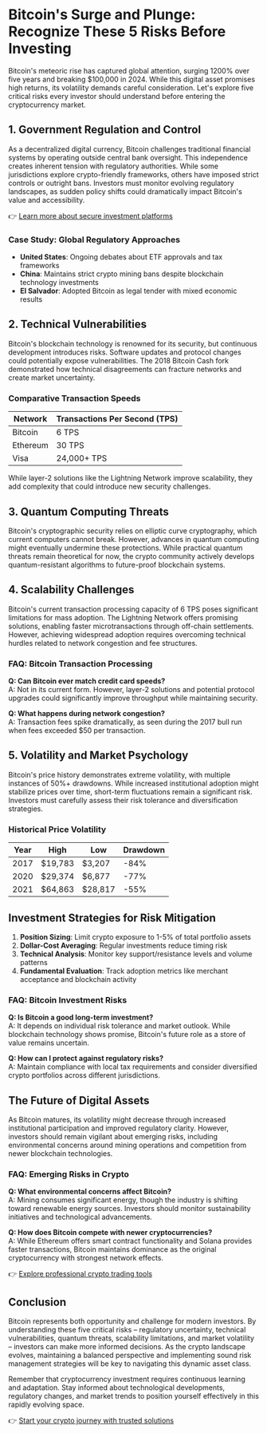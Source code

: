 # Bitcoin's Surge and Plunge: Recognize These 5 Risks Before Investing  

Bitcoin's meteoric rise has captured global attention, surging 1200% over five years and breaking $100,000 in 2024. While this digital asset promises high returns, its volatility demands careful consideration. Let's explore five critical risks every investor should understand before entering the cryptocurrency market.  

## 1. Government Regulation and Control  

As a decentralized digital currency, Bitcoin challenges traditional financial systems by operating outside central bank oversight. This independence creates inherent tension with regulatory authorities. While some jurisdictions explore crypto-friendly frameworks, others have imposed strict controls or outright bans. Investors must monitor evolving regulatory landscapes, as sudden policy shifts could dramatically impact Bitcoin's value and accessibility.  

👉 [Learn more about secure investment platforms](https://bit.ly/okx-bonus)  

### Case Study: Global Regulatory Approaches  
- **United States**: Ongoing debates about ETF approvals and tax frameworks  
- **China**: Maintains strict crypto mining bans despite blockchain technology investments  
- **El Salvador**: Adopted Bitcoin as legal tender with mixed economic results  

## 2. Technical Vulnerabilities  

Bitcoin's blockchain technology is renowned for its security, but continuous development introduces risks. Software updates and protocol changes could potentially expose vulnerabilities. The 2018 Bitcoin Cash fork demonstrated how technical disagreements can fracture networks and create market uncertainty.  

### Comparative Transaction Speeds  
| Network | Transactions Per Second (TPS) |  
|--------|-------------------------------|  
| Bitcoin | 6 TPS |  
| Ethereum | 30 TPS |  
| Visa | 24,000+ TPS |  

While layer-2 solutions like the Lightning Network improve scalability, they add complexity that could introduce new security challenges.  

## 3. Quantum Computing Threats  

Bitcoin's cryptographic security relies on elliptic curve cryptography, which current computers cannot break. However, advances in quantum computing might eventually undermine these protections. While practical quantum threats remain theoretical for now, the crypto community actively develops quantum-resistant algorithms to future-proof blockchain systems.  

## 4. Scalability Challenges  

Bitcoin's current transaction processing capacity of 6 TPS poses significant limitations for mass adoption. The Lightning Network offers promising solutions, enabling faster microtransactions through off-chain settlements. However, achieving widespread adoption requires overcoming technical hurdles related to network congestion and fee structures.  

### FAQ: Bitcoin Transaction Processing  
**Q: Can Bitcoin ever match credit card speeds?**  
A: Not in its current form. However, layer-2 solutions and potential protocol upgrades could significantly improve throughput while maintaining security.  

**Q: What happens during network congestion?**  
A: Transaction fees spike dramatically, as seen during the 2017 bull run when fees exceeded $50 per transaction.  

## 5. Volatility and Market Psychology  

Bitcoin's price history demonstrates extreme volatility, with multiple instances of 50%+ drawdowns. While increased institutional adoption might stabilize prices over time, short-term fluctuations remain a significant risk. Investors must carefully assess their risk tolerance and diversification strategies.  

### Historical Price Volatility  
| Year | High | Low | Drawdown |  
|------|------|-----|----------|  
| 2017 | $19,783 | $3,207 | -84% |  
| 2020 | $29,374 | $6,877 | -77% |  
| 2021 | $64,863 | $28,817 | -55% |  

## Investment Strategies for Risk Mitigation  

1. **Position Sizing**: Limit crypto exposure to 1-5% of total portfolio assets  
2. **Dollar-Cost Averaging**: Regular investments reduce timing risk  
3. **Technical Analysis**: Monitor key support/resistance levels and volume patterns  
4. **Fundamental Evaluation**: Track adoption metrics like merchant acceptance and blockchain activity  

### FAQ: Bitcoin Investment Risks  
**Q: Is Bitcoin a good long-term investment?**  
A: It depends on individual risk tolerance and market outlook. While blockchain technology shows promise, Bitcoin's future role as a store of value remains uncertain.  

**Q: How can I protect against regulatory risks?**  
A: Maintain compliance with local tax requirements and consider diversified crypto portfolios across different jurisdictions.  

## The Future of Digital Assets  

As Bitcoin matures, its volatility might decrease through increased institutional participation and improved regulatory clarity. However, investors should remain vigilant about emerging risks, including environmental concerns around mining operations and competition from newer blockchain technologies.  

### FAQ: Emerging Risks in Crypto  
**Q: What environmental concerns affect Bitcoin?**  
A: Mining consumes significant energy, though the industry is shifting toward renewable energy sources. Investors should monitor sustainability initiatives and technological advancements.  

**Q: How does Bitcoin compete with newer cryptocurrencies?**  
A: While Ethereum offers smart contract functionality and Solana provides faster transactions, Bitcoin maintains dominance as the original cryptocurrency with strongest network effects.  

👉 [Explore professional crypto trading tools](https://bit.ly/okx-bonus)  

## Conclusion  

Bitcoin represents both opportunity and challenge for modern investors. By understanding these five critical risks – regulatory uncertainty, technical vulnerabilities, quantum threats, scalability limitations, and market volatility – investors can make more informed decisions. As the crypto landscape evolves, maintaining a balanced perspective and implementing sound risk management strategies will be key to navigating this dynamic asset class.  

Remember that cryptocurrency investment requires continuous learning and adaptation. Stay informed about technological developments, regulatory changes, and market trends to position yourself effectively in this rapidly evolving space.  

👉 [Start your crypto journey with trusted solutions](https://bit.ly/okx-bonus)